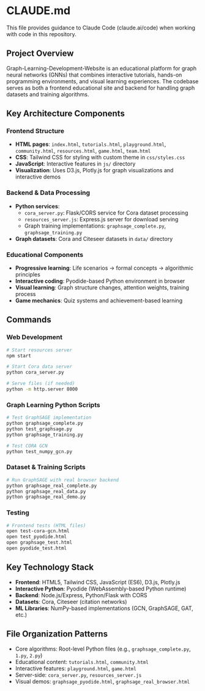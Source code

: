# CLAUDE.md

This file provides guidance to Claude Code (claude.ai/code) when working with code in this repository.

## Project Overview

Graph-Learning-Development-Website is an educational platform for graph neural networks (GNNs) that combines interactive tutorials, hands-on programming environments, and visual learning experiences. The codebase serves as both a frontend educational site and backend for handling graph datasets and training algorithms.

## Key Architecture Components

### Frontend Structure
- **HTML pages**: `index.html`, `tutorials.html`, `playground.html`, `community.html`, `resources.html`, `game.html`, `team.html`
- **CSS**: Tailwind CSS for styling with custom theme in `css/styles.css`
- **JavaScript**: Interactive features in `js/` directory
- **Visualization**: Uses D3.js, Plotly.js for graph visualizations and interactive demos

### Backend & Data Processing
- **Python services**: 
  - `cora_server.py`: Flask/CORS service for Cora dataset processing
  - `resources_server.js`: Express.js server for download serving
  - Graph training implementations: `graphsage_complete.py`, `graphsage_training.py`
- **Graph datasets**: Cora and Citeseer datasets in `data/` directory

### Educational Components
- **Progressive learning**: Life scenarios → formal concepts → algorithmic principles
- **Interactive coding**: Pyodide-based Python environment in browser
- **Visual learning**: Graph structure changes, attention weights, training process
- **Game mechanics**: Quiz systems and achievement-based learning

## Commands

### Web Development
```bash
# Start resources server
npm start

# Start Cora data server
python cora_server.py

# Serve files (if needed)
python -m http.server 8000
```

### Graph Learning Python Scripts
```bash
# Test GraphSAGE implementation
python graphsage_complete.py
python test_graphsage.py
python graphsage_training.py

# Test CORA GCN
python test_numpy_gcn.py
```

### Dataset & Training Scripts
```bash
# Run GraphSAGE with real browser backend
python graphsage_real_complete.py
python graphsage_real_data.py
python graphsage_real_demo.py
```

### Testing
```bash
# Frontend tests (HTML files)
open test-cora-gcn.html
open test_pyodide.html
open graphsage_test.html
open pyodide_test.html
```

## Key Technology Stack

- **Frontend**: HTML5, Tailwind CSS, JavaScript (ES6), D3.js, Plotly.js
- **Interactive Python**: Pyodide (WebAssembly-based Python runtime)
- **Backend**: Node.js/Express, Python/Flask with CORS
- **Datasets**: Cora, Citeseer (citation networks)
- **ML Libraries**: NumPy-based implementations (GCN, GraphSAGE, GAT, etc.)

## File Organization Patterns

- Core algorithms: Root-level Python files (e.g., `graphsage_complete.py`, `1.py`, `2.py`)
- Educational content: `tutorials.html`, `community.html` 
- Interactive features: `playground.html`, `game.html`
- Server-side: `cora_server.py`, `resources_server.js`
- Visual demos: `graphsage_pyodide.html`, `graphsage_real_browser.html`